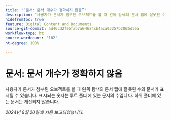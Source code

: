 ```yaml
---
title: '“문서: 문서 개수가 정확하지 않음”'
description: “사용자가 문서가 첨부된 오브젝트를 볼 때 왼쪽 탐색의 문서 탭에 잘못된 수의 문서가 표시될 수 있습니다. 표시되는 숫자는 루트 폴더에 있는 문서의 수입니다. 하위 폴더에 있는 문서는 계산되지 않습니다.”
hidefromtoc: true
feature: Digital Content and Documents
source-git-commit: ad46cd2f9bfab7a64684cb4aca03257b2065d56a
workflow-type: ht
source-wordcount: '102'
ht-degree: 100%

---
```



# 문서: 문서 개수가 정확하지 않음

사용자가 문서가 첨부된 오브젝트를 볼 때 왼쪽 탐색의 문서 탭에 잘못된 수의 문서가 표시될 수 있습니다. 표시되는 숫자는 루트 폴더에 있는 문서의 수입니다. 하위 폴더에 있는 문서는 계산되지 않습니다.

_2024년 6월 20일에 처음 보고되었습니다._
